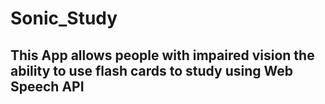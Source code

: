 # Sonic_Study

## This App allows people with impaired vision the ability to use flash cards to study using Web Speech API
